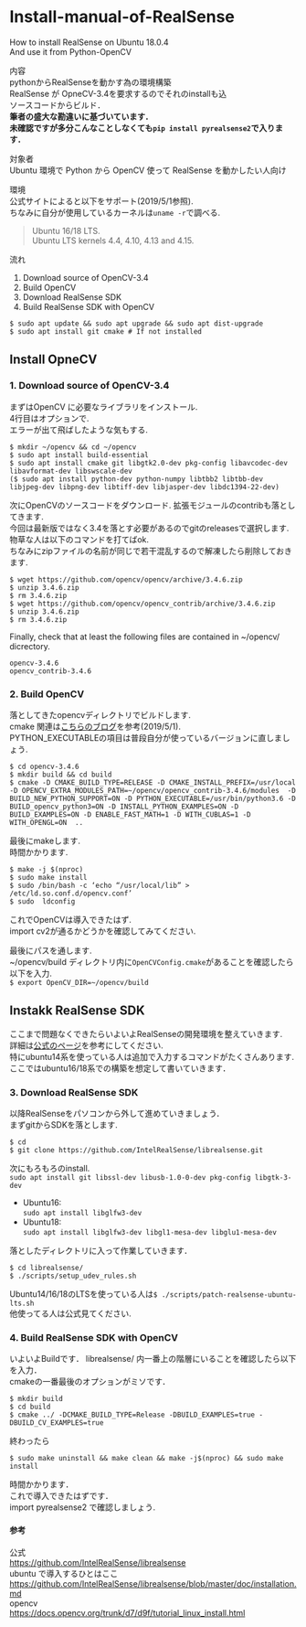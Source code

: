# Install-manual-of-RealSense
How to install RealSense on Ubuntu 18.0.4  
And use it from Python-OpenCV

内容  
pythonからRealSenseを動かす為の環境構築  
RealSense が OpneCV-3.4を要求するのでそれのinstallも込  
ソースコードからビルド．  
**筆者の盛大な勘違いに基づいています．  
未確認ですが多分こんなことしなくても`pip install pyrealsense2`で入ります．**

対象者  
Ubuntu 環境で Python から OpenCV 使って RealSense を動かしたい人向け  

環境  
公式サイトによると以下をサポート(2019/5/1参照).  
ちなみに自分が使用しているカーネルは`uname -r`で調べる.  
> Ubuntu 16/18 LTS.  
> Ubuntu LTS kernels 4.4, 4.10, 4.13 and 4.15.  

流れ  
1. Download source of OpenCV-3.4  
2. Build OpenCV  
3. Download RealSense SDK  
4. Build RealSense SDK with OpenCV  


```
$ sudo apt update && sudo apt upgrade && sudo apt dist-upgrade
$ sudo apt install git cmake # If not installed
```

## Install OpneCV
### 1. Download source of OpenCV-3.4 
まずはOpenCV に必要なライブラリをインストール.  
4行目はオプションで.  
エラーが出て飛ばしたような気もする.  
```
$ mkdir ~/opencv && cd ~/opencv
$ sudo apt install build-essential
$ sudo apt install cmake git libgtk2.0-dev pkg-config libavcodec-dev libavformat-dev libswscale-dev
($ sudo apt install python-dev python-numpy libtbb2 libtbb-dev libjpeg-dev libpng-dev libtiff-dev libjasper-dev libdc1394-22-dev)
```

次にOpenCVのソースコードをダウンロード. 
拡張モジュールのcontribも落としてきます.  
今回は最新版ではなく3.4を落とす必要があるのでgitのreleasesで選択します.  
物草な人は以下のコマンドを打てばok.  
ちなみにzipファイルの名前が同じで若干混乱するので解凍したら削除しておきます.
```
$ wget https://github.com/opencv/opencv/archive/3.4.6.zip
$ unzip 3.4.6.zip
$ rm 3.4.6.zip
$ wget https://github.com/opencv/opencv_contrib/archive/3.4.6.zip
$ unzip 3.4.6.zip
$ rm 3.4.6.zip
```
Finally, check that at least the following files are contained in ~/opencv/ dicrectory.
```
opencv-3.4.6
opencv_contrib-3.4.6
```

### 2. Build OpenCV  
落としてきたopencvディレクトリでビルドします.  
cmake 関連は[こちらのブログ](http://weekendproject9.hatenablog.com/entry/2018/08/02/185136)を参考(2019/5/1).  
PYTHON_EXECUTABLEの項目は普段自分が使っているバージョンに直しましょう.  
```
$ cd opencv-3.4.6
$ mkdir build && cd build
$ cmake -D CMAKE_BUILD_TYPE=RELEASE -D CMAKE_INSTALL_PREFIX=/usr/local -D OPENCV_EXTRA_MODULES_PATH=~/opencv/opencv_contrib-3.4.6/modules  -D BUILD_NEW_PYTHON_SUPPORT=ON -D PYTHON_EXECUTABLE=/usr/bin/python3.6 -D BUILD_opencv_python3=ON -D INSTALL_PYTHON_EXAMPLES=ON -D BUILD_EXAMPLES=ON -D ENABLE_FAST_MATH=1 -D WITH_CUBLAS=1 -D WITH_OPENGL=ON  ..
```
最後にmakeします.  
時間かかります.  
```
$ make -j $(nproc)
$ sudo make install
$ sudo /bin/bash -c ‘echo “/usr/local/lib” > /etc/ld.so.conf.d/opencv.conf’
$ sudo  ldconfig
```
これでOpenCVは導入できたはず.  
import cv2が通るかどうかを確認してみてください.  

最後にパスを通します.  
~/opencv/build ディレクトリ内に`OpenCVConfig.cmake`があることを確認したら以下を入力.  
`$ export OpenCV_DIR=~/opencv/build`  

## Instakk RealSense SDK
ここまで問題なくできたらいよいよRealSenseの開発環境を整えていきます.  
詳細は[公式のページ](https://github.com/IntelRealSense/librealsense/blob/master/doc/installation.md)を参考にしてください.  
特にubuntu14系を使っている人は追加で入力するコマンドがたくさんあります.  
ここではubuntu16/18系での構築を想定して書いていきます．  

### 3. Download RealSense SDK  
以降RealSenseをパソコンから外して進めていきましょう．  
まずgitからSDKを落とします.  
```
$ cd
$ git clone https://github.com/IntelRealSense/librealsense.git
```
次にもろもろのinstall.  
`sudo apt install git libssl-dev libusb-1.0-0-dev pkg-config libgtk-3-dev`  
* Ubuntu16:  
  `sudo apt install libglfw3-dev`
* Ubuntu18:  
  `sudo apt install libglfw3-dev libgl1-mesa-dev libglu1-mesa-dev`  

落としたディレクトリに入って作業していきます．  
```
$ cd librealsense/
$ ./scripts/setup_udev_rules.sh
```
Ubuntu14/16/18のLTSを使っている人は`$ ./scripts/patch-realsense-ubuntu-lts.sh`  
他使ってる人は公式見てください.  


### 4. Build RealSense SDK with OpenCV  
いよいよBuildです．
librealsense/ 内一番上の階層にいることを確認したら以下を入力．  
cmakeの一番最後のオプションがミソです．  
```
$ mkdir build
$ cd build
$ cmake ../ -DCMAKE_BUILD_TYPE=Release -DBUILD_EXAMPLES=true -DBUILD_CV_EXAMPLES=true
```

終わったら
```
$ sudo make uninstall && make clean && make -j$(nproc) && sudo make install
```
時間かかります．  
これで導入できたはずです．  
import pyrealsense2 で確認しましょう.


#### 参考
公式  
https://github.com/IntelRealSense/librealsense  
ubuntu で導入するひとはここ  
https://github.com/IntelRealSense/librealsense/blob/master/doc/installation.md  
opencv  
https://docs.opencv.org/trunk/d7/d9f/tutorial_linux_install.html
